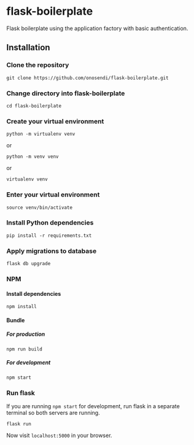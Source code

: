 # flask-boilerplate
Flask boilerplate using the application factory with basic authentication.

## Installation

### Clone the repository

```
git clone https://github.com/onosendi/flask-boilerplate.git
```

### Change directory into flask-boilerplate

```
cd flask-boilerplate
```

### Create your virtual environment

```
python -m virtualenv venv
```

or

```
python -m venv venv
```

or

```
virtualenv venv
```

### Enter your virtual environment

```
source venv/bin/activate
```

### Install Python dependencies

```
pip install -r requirements.txt
```

### Apply migrations to database

```
flask db upgrade
```

### NPM

#### Install dependencies

```
npm install
```

#### Bundle

##### For production

```
npm run build
```

##### For development

```
npm start
```

### Run flask

If you are running `npm start` for development, run flask in a separate terminal so both servers are running.

```
flask run
```

Now visit `localhost:5000` in your browser.
